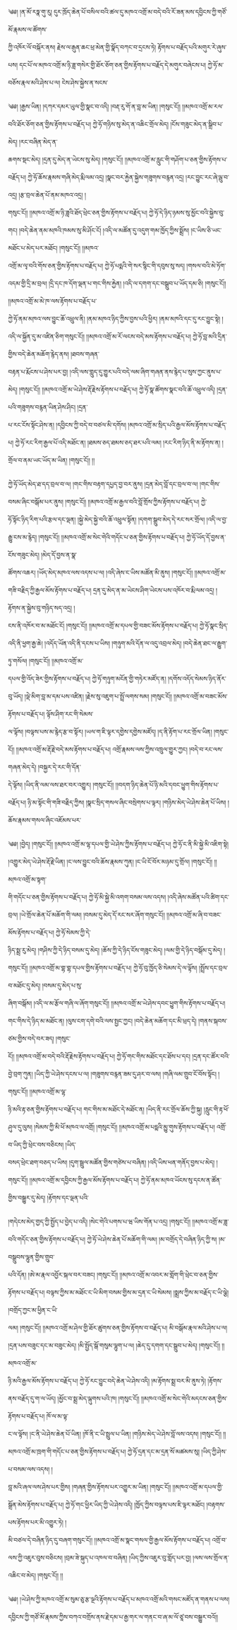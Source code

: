 ﻿  
༄༅། །ན་མོ་རཏྣ་གུ་རུ། དུར་ཁྲོད་ཆེན་པོ་བསིལ་བའི་ཚལ་དུ་མཁའ་འགྲོ་མ་བདེ་བའི་རོ་ཟན་མས་དབྱིངས་ཀྱི་གཙོ་མོ་རྣམས་ལ་ཚོགས་  
ཀྱི་འཁོར་ལོ་བསྐོར་ནས། རྗེས་ལ་རྒུན་ཆང་ཕྲ་མེན་གྱི་སྣོད་བཀང་བ་དྲངས་ཏེ། རྟོགས་པ་བརྗོད་པའི་མགུར་རེ་ཞུས་པས། དང་པོ་ལ་མཁའ་འགྲོ་མ་ཉི་ཟླ་གསེར་གྱི་ཐོར་ཅོག་ཅན་གྱིས་རྟོགས་པ་བརྗོད་དེ་མགུར་བཞེངས་པ། ཀྱེ་ཧོ་མ་བཅོས་རྣལ་མའི་ཤེས་པ་ལ། ངེས་ཤེས་སྐྱེས་ན་སངས་  
  
༄༅། །རྒྱས་ཡིན། །དཀར་དམར་ཡུལ་གྱི་སྣང་བ་འདི། །བརྡ་རུ་གོ་ན་བླ་མ་ཡིན། །གསུང་ངོ།། །།མཁའ་འགྲོ་མ་རལ་བའི་ཐོར་ཅོག་ཅན་གྱིས་རྟོགས་པ་བརྗོད་པ། ཀྱེ་ཧོ་གཉིས་སུ་མེད་ན་འཆིང་གྲོལ་མེད། །ངོས་གཟུང་མེད་ན་སྒྲིབ་པ་མེད། །རང་བཞིན་མེད་ན་  
ཆགས་སྡང་མེད། །དྲན་དུ་མེད་ན་ཡེངས་སུ་མེད། །གསུང་ངོ།། །།མཁའ་འགྲོ་མ་རླུང་གི་གཤོག་པ་ཅན་གྱིས་རྟོགས་པ་བརྗོད་པ། ཀྱེ་ཧོ་ཆོས་རྣམས་གཞི་མེད་རྨི་ལམ་འདྲ། །སྣང་བར་རྐྱེན་སྐྱེས་གཟུགས་བརྙན་འདྲ། །རང་བྱུང་རང་ཞེ་ལྦུ་བ་འདྲ། །རྩ་བྲལ་ཆེན་པོ་ནམ་མཁའ་འདྲ། །  
གསུང་ངོ།། །།མཁའ་འགྲོ་མ་ཉི་ཟླའི་ཐོད་ཕྲེང་ཅན་གྱིས་རྟོགས་པ་བརྗོད་པ། ཀྱེ་ཧོ་དེ་ཉིད་ཉམས་སུ་མྱོང་བའི་སྐྱེས་བུ་གང། །བདེ་ཆེན་ནམ་མཁའི་ཁམས་སུ་མི་ཤོང་ངོ། །འདི་ལ་མཚོན་དུ་འདུག་གམ་ཁྱོད་ཀྱིས་སྨྲོས། །ང་ཡིས་ཅི་ཡང་མཐོང་པ་མེད་པར་མཐོང། །གསུང་ངོ།། །།མཁའ་  
འགྲོ་མ་ལྭ་བའི་གོས་ཅན་གྱིས་རྟོགས་པ་བརྗོད་པ། ཀྱེ་ཧོ་པདྨའི་གེ་སར་སྙིང་གི་དབུས་སུ་སད། །གསལ་བའི་མེ་ཏོག་འདམ་གྱི་དྲི་མ་བྲལ། །དྲི་དང་ཁ་དོག་ལྡན་པ་གང་གིས་རྐྱེན། །འདི་ལ་དགག་དང་བསྒྲུབ་པ་ཡོད་དམ་ཅི། །གསུང་ངོ།། །།མཁའ་འགྲོ་མ་མེ་ཁ་ལས་རྟོགས་པ་བརྗོད་པ་  
ཀྱེ་ཧོ་ནམ་མཁའ་ལས་བྱུང་ཆོ་འཕྲུལ་ནི། །ནམ་མཁའ་ཉིད་ཀྱིས་བྱས་པའི་ཕྱིར། །ནམ་མཁའི་དང་དུ་རང་བྱུང་སྟེ། །འདི་ལ་སྐྱོན་དུ་མ་འཛིན་ཅིག་གསུང་ངོ།། །།མཁའ་འགྲོ་མ་རོ་ལངས་བདེ་མས་རྟོགས་པ་བརྗོད་པ། ཀྱེ་ཧོ་བླ་མའི་དྲིན་གྱིས་བདེ་ཆེན་མཆོག་རྙེད་ནས། །ཐབས་གཞན་  
བརྟན་པ་རྨོངས་པ་ཤེས་པར་བྱ། །འདི་ལས་གླུད་དུ་གྱུར་པའི་བདེ་ལམ་ཞིག་གཞན་ནས་རྙེད་པ་སུས་ཀྱང་ནུས་པ་མེད། །གསུང་ངོ།། །།མཁའ་འགྲོ་མ་ཡེ་ཤེས་རྡོ་རྗེས་རྟོགས་པ་བརྗོད་པ། ཀྱེ་ཧོ་སྣ་ཚོགས་སྣང་བའི་ཆོ་འཕྲུལ་འདི། །དྲན་པའི་གཟུགས་བརྙན་ཡིན་ཤེས་ཤིང། །དྲན་  
པ་རང་ངོས་སྟོང་ཤེས་ན། །དབྱིངས་ཀྱི་བདེ་བ་བཙལ་མི་དགོས། །མཁའ་འགྲོ་མ་སྲིད་པའི་རྒྱལ་མོས་རྟོགས་པ་བརྗོད་པ། ཀྱེ་ཧོ་རང་རིག་རྒྱལ་པོ་འདི་མཐོང་ན། །ཐམས་ཅད་ཐམས་ཅད་ཐར་པའི་ལམ། །རང་རིག་ཉིད་ནི་མ་རྟོགས་ན། །གྲོལ་བ་ནམ་ཡང་ཡོད་མ་ཡིན། །གསུང་ངོ།། །།  
  
ཀྱེ་ཧོ་ཡོད་མེད་ཐ་དད་བྲལ་བ་ལ། །གང་གིས་བརྟག་དཔྱད་བྱ་བར་ནུས། །དྲན་མེད་བློ་དང་བྲལ་བ་ལ། །གང་གིས་བསམ་ཞིང་བསྒོམ་པར་ནུས། །གསུང་ངོ།། །།མཁའ་འགྲོ་མ་རྒྱལ་བའི་བློ་གྲོས་ཀྱིས་རྟོགས་པ་བརྗོད་པ། ཀྱེ་  
ཧོ་སྟོང་ཉིད་རིག་པའི་རྩལ་དང་ལྡན། །སྐྱེ་མེད་སྐྱེ་བའི་ཆོ་འཕྲུལ་སྟོན། །དགག་སྒྲུབ་མེད་དེ་རང་སར་གྲོལ། །འདི་ལ་བྱ་རྒྱུ་ངས་མ་རྙེད། །གསུང་ངོ།། །།མཁའ་འགྲོ་མ་སེང་གེའི་གདོང་པ་ཅན་གྱིས་རྟོགས་པ་བརྗོད་པ། ཀྱེ་ཧོ་ཡོད་དོ་བྱས་ན་ངོས་གཟུང་མེད། །མེད་དོ་བྱས་ན་སྣ་  
ཚོགས་འཆར། །ཡོད་མེད་མཁའ་ལས་འདས་པ་ལ། །འདི་ཞེས་ང་ཡིས་མཚོན་མི་ནུས། །གསུང་ངོ།། །།མཁའ་འགྲོ་མ་གཟི་བརྗིད་ཀྱི་རྒྱལ་མོས་རྟོགས་པ་བརྗོད་པ། དྲན་དུ་མེད་ན་མ་ཡེངས་ཤིག་ཡེངས་པས་འཁོར་བ་རྨི་ལམ་འདྲ། །རྟོགས་ན་སྐྱེས་བུ་གཉིད་སད་འདྲ། །  
ངས་ནི་འཁོར་བ་མ་མཐོང་ངོ། །གསུང་ངོ།། །།མཁའ་འགྲོ་མ་དཔལ་གྱི་བཟང་མོས་རྟོགས་པ་བརྗོད་པ། ཀྱེ་ཧོ་སྣང་སྲིད་འདི་ནི་ཕྱག་རྒྱ་ཆེ། །འདོད་ཡོན་འདི་ནི་དངས་པ་ཡིས། །གཉུག་མའི་དོན་ལ་འདུ་འབྲལ་མེད། །བདེ་ཆེན་ཐང་ལ་རྒྱུག་ཏུ་གསོལ། །གསུང་ངོ།། །།མཁའ་འགྲོ་མ་  
དཔལ་གྱི་འོད་ཟེར་གྱིས་རྟོགས་པ་བརྗོད་པ། ཀྱེ་ཧོ་གཉུག་མངོན་གྱི་གཏེར་མཛོད་ན། །དགོས་འདོད་སེམས་ཉིད་ནོར་བུ་ཡོད། །ལྡེ་མིག་བླ་མ་དམ་པས་འཛིན། །རྗེས་སུ་འཇུག་པ་སྤྲོ་ལགས་སམ། །གསུང་ངོ།། །།མཁའ་འགྲོ་མ་བཟང་མོས་རྟོགས་པ་བརྗོད་པ། ལྟོས་ཤིག་རང་གི་སེམས་  
ལ་ལྟོས། །བལྟས་པས་མ་རྙེད་རྩ་བ་སྟོར། །ཡལ་ག་ཇི་ལྟར་དགྱེས་དགྱེས་མཛོད། །ད་ནི་རྟོག་པ་རང་གྲོལ་ཡིན། །གསུང་ངོ།། །།མཁའ་འགྲོ་མ་རྡོ་རྗེ་བདེ་མས་རྟོགས་པ་བརྗོད་པ། འགྲོ་རྣམས་ལས་ཀྱིས་འཁྲུལ་གྱུར་ཀྱང། །བདེ་བ་རང་ལས་གཞན་མེད་དེ། །བསྐྱར་དེ་རང་གི་དོན་  
དེ་ལྟོས། །ཡིད་ནི་ལམ་ལས་ཐར་བར་འགྱུར། །གསུང་ངོ།། །།བདག་ཉིད་ཆེན་པོ་ཉི་མའི་དབང་ཕྱུག་གིས་རྟོགས་པ་བརྗོད་པ། ཉི་མ་སྟོང་གི་གཟི་བརྗིད་ཀྱིས། །སྣང་སྲིད་གསལ་ཞིང་བསྲེགས་པ་ལྟར། །གཉིས་མེད་ཡེ་ཤེས་ཆེན་པོ་ཡིས། །ཆོས་རྣམས་གསལ་ཞིང་འཇོམས་པར་  
  
༄༅། །བྱེད། །གསུང་ངོ།། །།མཁའ་འགྲོ་མ་ལྷ་དཔལ་གྱི་ཡེ་ཤེས་ཀྱིས་རྟོགས་པ་བརྗོད་པ། ཀྱེ་ཧོ་ང་ནི་མི་སྐྱེ་མི་འཇིག་སྟེ། །འགྱུར་མེད་ཡེ་ཤེས་རྡོ་རྗེ་ཡིན། །ང་ལས་བྱུང་བའི་ཆོས་རྣམས་ཀུན། །ང་ཡི་ངོ་བོར་མཉམ་དུ་གྲོལ། །གསུང་ངོ།། །།མཁའ་འགྲོ་མ་སྟག་  
གི་གདོང་པ་ཅན་གྱིས་རྟོགས་པ་བརྗོད་པ། ཀྱེ་ཧོ་མི་སྐྱེ་མི་འགག་བསམ་ལས་འདས། །འདི་ཞེས་མཚོན་པའི་ཚིག་དང་བྲལ། །ཡེ་གྲོལ་ཆེན་པོ་མཆོག་གི་ལམ། །བསམ་དུ་མེད་དོ་རང་སར་ཞོག་གསུང་ངོ།། །།མཁའ་འགྲོ་མ་ཞི་བ་བཟང་མོས་རྟོགས་པ་བརྗོད་པ། ཀྱེ་ཧོ་སེམས་ཀྱི་དེ་  
ཉིད་སྨྲ་རུ་མེད། །གཤིས་ཀྱི་དེ་ཉིད་བསམ་དུ་མེད། །ཆོས་ཀྱི་དེ་ཉིད་ངོས་གཟུང་མེད། །ལམ་གྱི་དེ་ཉིད་བསྒོམ་དུ་མེད། །གསུང་ངོ།། །།མཁའ་འགྲོ་མ་གྷ་གྷ་དཔལ་གྱིས་རྟོགས་པ་བརྗོད་པ། ཀྱེ་ཧོ་བུ་ཁྱོད་ཅི་སེམས་དེ་ལ་ལྟོས། །སྤྲོས་དང་བྲལ་བ་མཐོང་དུ་མེད། །བསམ་དུ་མེད་པ་སུ་  
ཞིག་བསྒོམ། །འདི་ལ་མ་རྩོལ་གཞི་ལ་ཞོག་གསུང་ངོ།། །།མཁའ་འགྲོ་མ་ཡེ་ཤེས་དབང་ཕྱུག་གིས་རྟོགས་པ་བརྗོད་པ། གང་གིས་དེ་ཉིད་མ་མཐོང་ན། །ལུས་ངག་དགེ་བའི་ལས་སྤྱང་ཀྱང། །བདེ་ཆེན་མཆོག་དང་མི་ཕྲད་དེ། །གནས་སྐབས་ཙམ་གྱིས་བདེ་བར་ཟད། །གསུང་  
ངོ།། །།མཁའ་འགྲོ་མ་བདེ་བའི་རྡོ་རྗེས་རྟོགས་པ་བརྗོད་པ། ཀྱེ་ཧོ་གང་གིས་མཐོང་དང་ཐོས་པ་དང། །དྲན་དང་ཚོར་བའི་བྱེ་བྲག་ཀུན། །ཡིད་ཀྱི་ཡེ་ཤེས་དངས་པ་ལ། །གཟུགས་བརྙན་ཟམ་དུ་ཤར་བ་ལས། །གཞི་ལམ་གྲུབ་ངོ་བོས་སྟོང། །གསུང་ངོ།། །།མཁའ་འགྲོ་མ་ལྷ་  
ཉི་མའི་རྟ་ཅན་གྱིས་རྟོགས་པ་བརྗོད་པ། གང་གིས་མ་མཐོང་དེ་མཐོང་ན། །ཡིད་ནི་རང་གྲོལ་ཆོས་ཀྱི་སྐུ། །རླུང་གི་རྟ་ཕོ་ཤུལ་དུ་ལུས། །སེམས་ཀྱི་མི་ཕོ་མཁའ་ལ་འགྲོ། །གསུང་ངོ།། །།མཁའ་འགྲོ་མ་པདྨའི་མྱུ་གུས་རྟོགས་པ་བརྗོད་པ། འགྲོ་བ་ཡིད་ཀྱི་ཕྲེང་བས་བཅིངས། །ཡིད་  
བསད་ཕྲེང་ཐག་བཅད་པ་ཡིས། །དུག་སྦྲུལ་མཚོན་གྱིས་གཙེས་པ་བཞིན། །འདི་ཡིས་ཕན་གནོད་བྱས་པ་མེད། །གསུང་ངོ།། །།མཁའ་འགྲོ་མ་དབྱིངས་ཀྱི་རྒྱལ་མོས་རྟོགས་པ་བརྗོད་པ། ཀྱེ་ཧོ་ནམ་མཁའ་ཡོངས་སུ་དངས་ན་ཚོན་གྱིས་བསྒྱུར་དུ་མེད། །རྟོགས་དང་ལྡན་པའི་  
  
།གདེངས་མེད་གྱད་ཀྱི་སྤྱོད་པ་བྱེད་པ་འདི། །སེང་གེའི་པགས་པ་ཝ་ཡིས་གོན་པ་འདྲ། །གསུང་ངོ།། །།མཁའ་འགྲོ་མ་ཟླ་བའི་གདོང་ཅན་གྱིས་རྟོགས་པ་བརྗོད་པ། ཀྱེ་ཧོ་ཡེ་ཤེས་ཆེན་པོ་མཆོག་གི་ལམ། །མ་བགྲོད་དེ་བཞིན་ཉིད་ཀྱི་ས། །མ་བསྒྲུབས་ལྷུན་གྱིས་གྲུབ་  
པའི་དོན། །ཨེ་མ་རྣལ་འབྱོར་སྐལ་བར་བཟང། །གསུང་ངོ།། །།མཁའ་འགྲོ་མ་འབར་མ་གློག་གི་ཕྲེང་བ་ཅན་གྱིས་རྟོགས་པ་བརྗོད་པ། བལྟས་ཀྱིས་མ་མཐོང་ང་ཡི་མིག་བསམ་གྱིས་མ་དྲན་ང་ཡི་སེམས། །སྨྲས་ཀྱིས་མ་བརྗོད་ང་ཡི་ལྕེ། །བགྲོད་ཀྱང་མ་ཕྱིན་ང་ཡི་  
ལམ། །གསུང་ངོ།། །།མཁའ་འགྲོ་མ་ཤེལ་གྱི་ཐོར་ཚུགས་ཅན་གྱིས་རྟོགས་བ་བརྗོད་པ། མི་བསྒོམ་རྣལ་མའི་ཤེས་པ་ལ། །དྲན་པས་བཟུང་དང་མ་བཟུང་མེད། །མི་སྤྱོད་སྒོ་གསུམ་ལྷུག་པ་ལ། །ཆེད་དུ་དགག་དང་སྒྲུབ་པ་མེད། །གསུང་ངོ།། །།མཁའ་འགྲོ་མ་  
ཉི་མའི་རྒྱལ་མོས་རྟོགས་པ་བརྗོད་པ། ཀྱེ་ཧོ་རང་བྱུང་བདེ་ཆེན་ཡེ་ཤེས་འདི། །མ་རྟོགས་སྨྲ་བར་མི་ནུས་ཏེ། །རྟོགས་ནས་བརྗོད་དུ་ག་ལ་ཡོད། །མྱོང་བ་སྨྲ་མེད་ལྐུགས་པའི་ཁ། །གསུང་ངོ།། །།མཁའ་འགྲོ་མ་སེང་གེའི་མདངས་ཅན་གྱིས་རྟོགས་པ་བརྗོད་པ། ཁོ་ལ་མ་ལྟ་  
ང་ལ་ལྟོས། །ང་ནི་ཡེ་ཤེས་ཆེན་པོ་ཡིན། །ཁོ་ནི་ང་ཡི་སྤྲུལ་པ་ཡིན། །གཉིས་མེད་ཡེ་ཤེས་བློ་ལས་འདས། །གསུང་ངོ།། །།མཁའ་འགྲོ་མ་ཁྲག་གི་གདོང་པ་ཅན་གྱིས་རྟོགས་པ་བརྗོད་པ། ཀྱེ་ཧོ་དྲན་དང་མ་དྲན་སོ་མཚམས་སུ། །ཡིད་ཀྱི་ཤེས་པ་བསམ་ལས་འདས། །  
བླ་མའི་ཞལ་ལས་ཤེས་པར་གྱིས། །གཞན་གྱིས་རྟོགས་པར་འགྱུར་མ་ཡིན། །གསུང་ངོ།། །།མཁའ་འགྲོ་མ་དཔལ་གྱི་སྒྲོན་མེས་རྟོགས་པ་བརྗོད་པ། ཀྱེ་ཧོ་གང་ཕྱིར་ཡིད་ཀྱི་ཡེ་ཤེས་འདི། །ཁྱོད་ཀྱིས་བལྟས་པས་ཇི་ལྟར་མཐོང། །བརྟགས་པས་རྟོགས་པར་མི་འགྱུར་ཏེ། །  
མི་བཙལ་དེ་བཞིན་ཉིད་དུ་བཞག་གསུང་ངོ།། །།མཁའ་འགྲོ་མ་སྣང་གསལ་གྱི་རྒྱལ་མོས་རྟོགས་པ་བརྗོད་པ། འགྲོ་བ་ལས་ཀྱི་འཇུར་བུས་བཅིངས། །བྲམ་ཟེ་སྐུད་པ་འཁལ་བ་བཞིན། །ཡིད་ཀྱིས་འཇུར་བུ་གློད་པར་བྱ། །ལས་ལས་གྲོལ་ན་འཆིང་བ་མེད། །གསུང་ངོ།། །།  
  
༄༅། །ཡེ་ཤེས་ཀྱི་མཁའ་འགྲོ་མ་སུམ་ཅུ་རྩ་ལྔའི་རྟོགས་པ་བརྗོད་པ་མཁའ་འགྲོ་མའི་གསང་མཛོད་ན་གནས་པ་ལས། དབྱིངས་ཀྱི་གཙོ་མོ་རྣམས་ཀྱིས་བཀའ་བགྲོས་ནས་རྗེ་དམ་པ་རྒྱ་གར་ལ་གནང་བ་ཞ་མ་ལོ་ཙཱ་བས་བསྒྱུར་བའོ།།  
  
  
